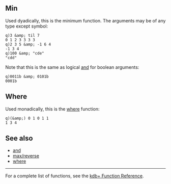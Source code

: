 Min
---

Used dyadically, this is the minimum function. The arguments may be of any type except symbol:

    q)3 &amp; til 7
    0 1 2 3 3 3 3
    q)2 3 5 &amp; -1 6 4
    -1 3 4
    q)100 &amp; "cde"
    "cdd"

Note that this is the same as logical [and](Reference/and "wikilink") for boolean arguments:

    q)0011b &amp; 0101b
    0001b

Where
-----

Used monadically, this is the [where](Reference/where "wikilink") function:

    q)(&amp;) 0 1 0 1 1
    1 3 4

See also
--------

-   [and](Reference/and "wikilink")
-   [max/reverse](Reference/Bar "wikilink")
-   [where](Reference/where "wikilink")

------------------------------------------------------------------------

For a complete list of functions, see the [kdb+ Function Reference](Reference "wikilink").
